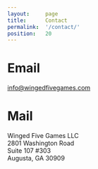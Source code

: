 ```yaml
---
layout:     page
title:      Contact
permalink:  '/contact/'
position:   20
---
```

Email
======

info@wingedfivegames.com

Mail
====

Winged Five Games LLC<br />
2801 Washington Road<br />
Suite 107 #303<br />
Augusta, GA 30909
